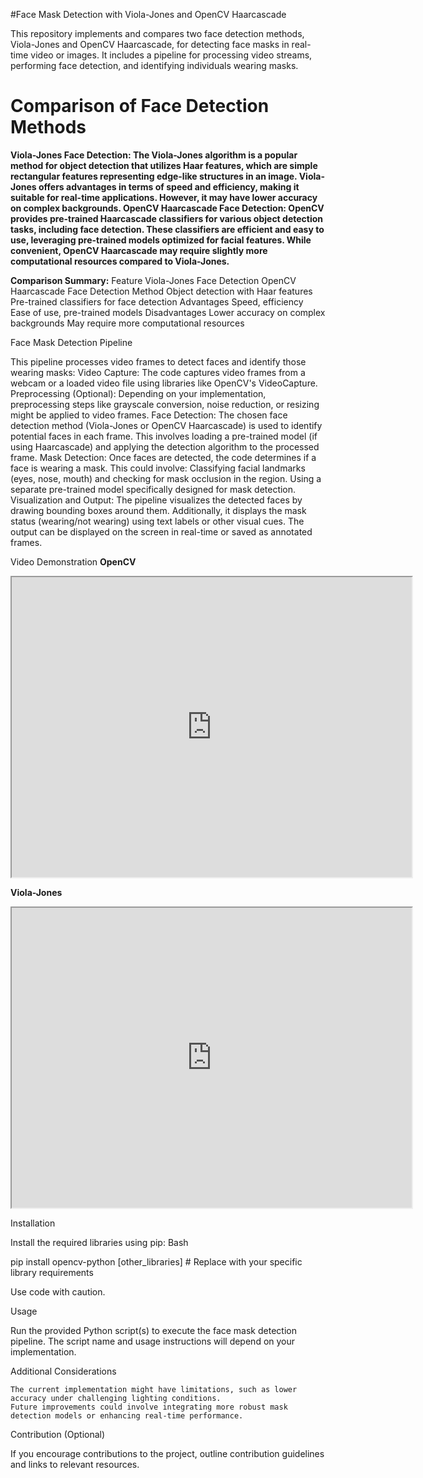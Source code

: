 #Face Mask Detection with Viola-Jones and OpenCV Haarcascade

This repository implements and compares two face detection methods, Viola-Jones and OpenCV Haarcascade, for detecting face masks in real-time video or images. It includes a pipeline for processing video streams, performing face detection, and identifying individuals wearing masks.

# Comparison of Face Detection Methods

  **Viola-Jones Face Detection:
        The Viola-Jones algorithm is a popular method for object detection that utilizes Haar features, which are simple rectangular features representing edge-like structures in an image. Viola-Jones offers advantages in terms of speed and efficiency, making it suitable for real-time applications. However, it may have lower accuracy on complex backgrounds.
    OpenCV Haarcascade Face Detection:
        OpenCV provides pre-trained Haarcascade classifiers for various object detection tasks, including face detection. These classifiers are efficient and easy to use, leveraging pre-trained models optimized for facial features. While convenient, OpenCV Haarcascade may require slightly more computational resources compared to Viola-Jones.**

**Comparison Summary:**
Feature	Viola-Jones Face Detection	OpenCV Haarcascade Face Detection
Method	Object detection with Haar features	Pre-trained classifiers for face detection
Advantages	Speed, efficiency	Ease of use, pre-trained models
Disadvantages	Lower accuracy on complex backgrounds	May require more computational resources

Face Mask Detection Pipeline

This pipeline processes video frames to detect faces and identify those wearing masks:
    Video Capture:
        The code captures video frames from a webcam or a loaded video file using libraries like OpenCV's VideoCapture.
    Preprocessing (Optional):
        Depending on your implementation, preprocessing steps like grayscale conversion, noise reduction, or resizing might be applied to video frames.
    Face Detection:
        The chosen face detection method (Viola-Jones or OpenCV Haarcascade) is used to identify potential faces in each frame. This involves loading a pre-trained model (if using Haarcascade) and applying the detection algorithm to the processed frame.
    Mask Detection:
        Once faces are detected, the code determines if a face is wearing a mask. This could involve:
            Classifying facial landmarks (eyes, nose, mouth) and checking for mask occlusion in the region.
            Using a separate pre-trained model specifically designed for mask detection.
    Visualization and Output:
        The pipeline visualizes the detected faces by drawing bounding boxes around them. Additionally, it displays the mask status (wearing/not wearing) using text labels or other visual cues. The output can be displayed on the screen in real-time or saved as annotated frames.

Video Demonstration 
**OpenCV**

<iframe src="https://drive.google.com/file/d/1087C_OAUSSXAfuQEI5bMIXhcrBDLnOmi/view?usp=sharing" width="640" height="480"></iframe>

**Viola-Jones**
<iframe src="https://drive.google.com/file/d/1pJ7MD9VYMWYwXv6TI7LiiR5gtQL_Xt5t/view?usp=sharing" width="640" height="480"></iframe>

Installation

Install the required libraries using pip:
Bash

pip install opencv-python [other_libraries]  # Replace with your specific library requirements

Use code with caution.

Usage

Run the provided Python script(s) to execute the face mask detection pipeline. The script name and usage instructions will depend on your implementation.

Additional Considerations

    The current implementation might have limitations, such as lower accuracy under challenging lighting conditions.
    Future improvements could involve integrating more robust mask detection models or enhancing real-time performance.

Contribution (Optional)

If you encourage contributions to the project, outline contribution guidelines and links to relevant resources.
